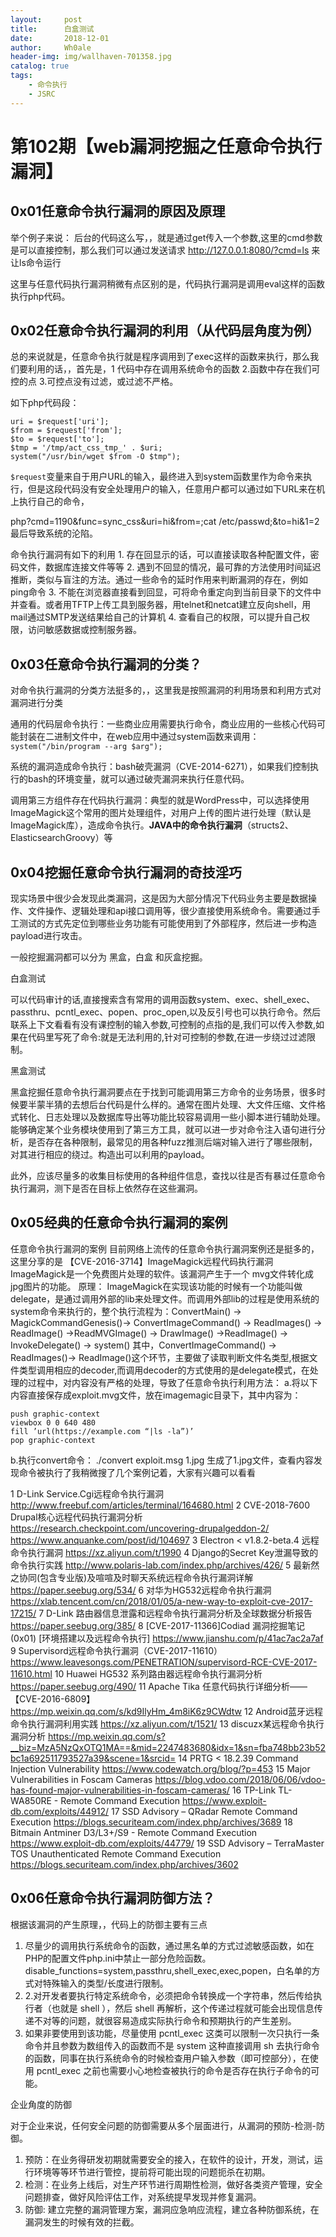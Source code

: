 ```yaml
---
layout:     post
title:      白盒测试
date:       2018-12-01
author:     Wh0ale
header-img: img/wallhaven-701358.jpg
catalog: true
tags:
    - 命令执行
    - JSRC
---
```


# 第102期【web漏洞挖掘之任意命令执行漏洞】

## 0x01任意命令执行漏洞的原因及原理

举个例子来说： 后台的代码这么写<?php system($_GET['cmd']); ?>，，就是通过get传入一个参数,这里的cmd参数是可以直接控制，那么我们可以通过发送请求 http://127.0.0.1:8080/?cmd=ls  来让ls命令运行

这里与任意代码执行漏洞稍微有点区别的是，代码执行漏洞是调用eval这样的函数执行php代码。

## 0x02任意命令执行漏洞的利用（从代码层角度为例）

总的来说就是，任意命令执行就是程序调用到了exec这样的函数来执行，那么我们要利用的话，，首先是，1 代码中存在调用系统命令的函数  2.函数中存在我们可控的点 3.可控点没有过滤，或过滤不严格。

如下php代码段：

```
uri = $request['uri'];
$from = $request['from'];
$to = $request['to'];
$tmp = '/tmp/act_css_tmp_' . $uri;
system("/usr/bin/wget $from -O $tmp");
```

`$request`变量来自于用户URL的输入，最终进入到system函数里作为命令来执行，但是这段代码没有安全处理用户的输入，任意用户都可以通过如下URL来在机上执行自己的命令，

php?cmd=1190&func=sync_css&uri=hi&from=;cat /etc/passwd;&to=hi&1=2 最后导致系统的沦陷。

命令执行漏洞有如下的利用
1. 存在回显示的话，可以直接读取各种配置文件，密码文件，数据库连接文件等等
2. 遇到不回显的情况，最可靠的方法使用时间延迟推断，类似与盲注的方法。通过一些命令的延时作用来判断漏洞的存在，例如ping命令
3. 不能在浏览器直接看到回显，可将命令重定向到当前目录下的文件中并查看。或者用TFTP上传工具到服务器，用telnet和netcat建立反向shell，用mail通过SMTP发送结果给自己的计算机
4. 查看自己的权限，可以提升自己权限，访问敏感数据或控制服务器。

## 0x03任意命令执行漏洞的分类？

对命令执行漏洞的分类方法挺多的，，这里我是按照漏洞的利用场景和利用方式对漏洞进行分类

通用的代码层命令执行：一些商业应用需要执行命令，商业应用的一些核心代码可能封装在二进制文件中，在web应用中通过system函数来调用：`system("/bin/program --arg $arg");`

系统的漏洞造成命令执行：bash破壳漏洞（CVE-2014-6271），如果我们控制执行的bash的环境变量，就可以通过破壳漏洞来执行任意代码。

调用第三方组件存在代码执行漏洞：典型的就是WordPress中，可以选择使用ImageMagick这个常用的图片处理组件，对用户上传的图片进行处理（默认是ImageMagick库），造成命令执行。**JAVA中的命令执行漏洞**（structs2、ElasticsearchGroovy）等

## 0x04挖掘任意命令执行漏洞的奇技淫巧

现实场景中很少会发现此类漏洞，这是因为大部分情况下代码业务主要是数据操作、文件操作、逻辑处理和api接口调用等，很少直接使用系统命令。需要通过手工测试的方式先定位到哪些业务功能有可能使用到了外部程序，然后进一步构造payload进行攻击。

一般挖掘漏洞都可以分为  黑盒，白盒 和灰盒挖掘。

白盒测试

可以代码审计的话,直接搜索含有常用的调用函数system、exec、shell_exec、passthru、pcntl_exec、popen、proc_open,以及反引号也可以执行命令。然后联系上下文看看有没有课控制的输入参数,可控制的点指的是,我们可以传入参数,如果在代码里写死了命令:<?php system("ipconfig"):?>就是无法利用的,针对可控制的参数,在进一步绕过过滤限制。

黑盒测试

黑盒挖掘任意命令执行漏洞要点在于找到可能调用第三方命令的业务场景，很多时候要半蒙半猜的去想后台代码是什么样的。通常在图片处理、大文件压缩、文件格式转化、日志处理以及数据库导出等功能比较容易调用一些小脚本进行辅助处理。能够确定某个业务模块使用到了第三方工具，就可以进一步对命令注入语句进行分析，是否存在各种限制，最常见的用各种fuzz推测后端对输入进行了哪些限制，对其进行相应的绕过。构造出可以利用的payload。

此外，应该尽量多的收集目标使用的各种组件信息，查找以往是否有暴过任意命令执行漏洞，测下是否在目标上依然存在这些漏洞。

## 0x05经典的任意命令执行漏洞的案例

任意命令执行漏洞的案例
目前网络上流传的任意命令执行漏洞案例还是挺多的，这里分享的是 【CVE-2016-3714】ImageMagick远程代码执行漏洞ImageMagick是一个免费图片处理的软件。该漏洞产生于一个 mvg文件转化成jpg图片的功能。
原理：
ImageMagick在实现该功能的时候有一个功能叫做delegate，是通过调用外部的lib来处理文件。而调用外部lib的过程是使用系统的system命令来执行的，整个执行流程为：ConvertMain() -> MagickCommandGenesis()-> ConvertImageCommand() -> ReadImages() -> ReadImage() ->ReadMVGImage() -> DrawImage() ->ReadImage() -> InvokeDelegate() -> system()
其中，ConvertImageCommand() -> ReadImages()-> ReadImage()这个环节，主要做了读取判断文件名类型,根据文件类型调用相应的decoder,而调用decoder的方式使用的是delegate模式，在处理的过程中，对内容没有严格的处理，导致了任意命令执行利用方法：
a.将以下内容直接保存成exploit.mvg文件，放在imagemagic目录下，其中内容为：

```
push graphic-context
viewbox 0 0 640 480
fill ’url(https://example.com “|ls -la”)’
pop graphic-context
```

b.执行convert命令： ./convert exploit.msg 1.jpg
   生成了1.jpg文件，查看内容发现命令被执行了我稍微搜了几个案例记着，大家有兴趣可以看看

1
D-Link Service.Cgi远程命令执行漏洞
http://www.freebuf.com/articles/terminal/164680.html
2
CVE-2018-7600 Drupal核心远程代码执行漏洞分析
https://research.checkpoint.com/uncovering-drupalgeddon-2/
https://www.anquanke.com/post/id/104697
3
Electron < v1.8.2-beta.4 远程命令执行漏洞
https://xz.aliyun.com/t/1990
4
Django的Secret Key泄漏导致的命令执行实践
http://www.polaris-lab.com/index.php/archives/426/
5
最新然之协同(包含专业版)及喧喧及时聊天系统远程命令执行漏洞详解
https://paper.seebug.org/534/
6
对华为HG532远程命令执行漏洞
https://xlab.tencent.com/cn/2018/01/05/a-new-way-to-exploit-cve-2017-17215/
7
D-Link 路由器信息泄露和远程命令执行漏洞分析及全球数据分析报告
https://paper.seebug.org/385/
8
[CVE-2017-11366]Codiad 漏洞挖掘笔记 (0x01) [环境搭建以及远程命令执行]
https://www.jianshu.com/p/41ac7ac2a7af
9
Supervisord远程命令执行漏洞（CVE-2017-11610）
https://www.leavesongs.com/PENETRATION/supervisord-RCE-CVE-2017-11610.html
10
Huawei HG532 系列路由器远程命令执行漏洞分析
https://paper.seebug.org/490/
11
Apache Tika 任意代码执行详细分析——【CVE-2016-6809】
https://mp.weixin.qq.com/s/kd9IlyHm_4m8iK6z9CWdtw
12
Android蓝牙远程命令执行漏洞利用实践
https://xz.aliyun.com/t/1521/
13
discuzx某远程命令执行漏洞分析
https://mp.weixin.qq.com/s?__biz=MzA5NzQxOTQ1MA==&mid=2247483680&idx=1&sn=fba748bb23b52bc1a692511793527a39&scene=1&srcid=
14
PRTG < 18.2.39 Command Injection Vulnerability
https://www.codewatch.org/blog/?p=453
15
Major Vulnerabilities in Foscam Cameras
https://blog.vdoo.com/2018/06/06/vdoo-has-found-major-vulnerabilities-in-foscam-cameras/
16
TP-Link TL-WA850RE - Remote Command Execution
https://www.exploit-db.com/exploits/44912/
17
SSD Advisory – QRadar Remote Command Execution
https://blogs.securiteam.com/index.php/archives/3689
18
Bitmain Antminer D3/L3+/S9 - Remote Command Execution
https://www.exploit-db.com/exploits/44779/
19
SSD Advisory – TerraMaster TOS Unauthenticated Remote Command Execution
https://blogs.securiteam.com/index.php/archives/3602

## 0x06任意命令执行漏洞防御方法？

根据该漏洞的产生原理，，代码上的防御主要有三点

1. 尽量少的调用执行系统命令的函数，通过黑名单的方式过滤敏感函数，如在PHP的配置文件php.ini中禁止一部分危险函数。disable_functions=system,passthru,shell_exec,exec,popen，白名单的方式对特殊输入的类型/长度进行限制。
2. 2.对开发者要执行特定系统命令，必须把命令转换成一个字符串，然后传给执行者（也就是 shell ），然后 shell 再解析，这个传递过程就可能会出现信息传递不对等的问题，就很容易造成实际执行命令和预期执行的产生差别。
3. 如果非要使用到该功能，尽量使用 pcntl_exec 这类可以限制一次只执行一条命令并且参数为数组传入的函数而不是 system 这种直接调用 sh 去执行命令的函数，同事在执行系统命令的时候检查用户输入参数（即可控部分），在使用 pcntl_exec 之前也需要小心地检查被执行的命令是否存在执行子命令的可能。

企业角度的防御

对于企业来说，任何安全问题的防御需要从多个层面进行，从漏洞的预防-检测-防御。

1. 预防：在业务得研发初期就需要安全的接入，在软件的设计，开发，测试，运行环境等等环节进行管控，提前将可能出现的问题扼杀在初期。
2. 检测：在业务上线后，对生产环节进行周期性检测，做好各类资产管理，安全问题排查，做好风险评估工作，对系统提早发现并修复漏洞。
3. 防御: 建立完整的漏洞管理方案，漏洞应急响应流程，建立各种防御系统，在漏洞发生的时候有效的拦截。